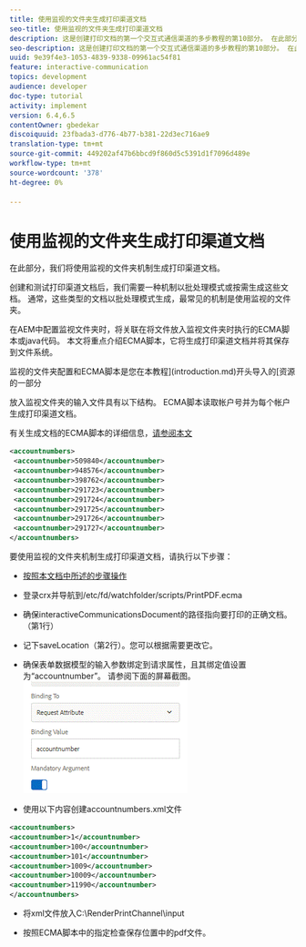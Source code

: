 ```yaml
---
title: 使用监视的文件夹生成打印渠道文档
seo-title: 使用监视的文件夹生成打印渠道文档
description: 这是创建打印文档的第一个交互式通信渠道的多步教程的第10部分。 在此部分，我们将使用监视的文件夹机制生成打印渠道文档。
seo-description: 这是创建打印文档的第一个交互式通信渠道的多步教程的第10部分。 在此部分，我们将使用监视的文件夹机制生成打印渠道文档。
uuid: 9e39f4e3-1053-4839-9338-09961ac54f81
feature: interactive-communication
topics: development
audience: developer
doc-type: tutorial
activity: implement
version: 6.4,6.5
contentOwner: gbedekar
discoiquuid: 23fbada3-d776-4b77-b381-22d3ec716ae9
translation-type: tm+mt
source-git-commit: 449202af47b6bbcd9f860d5c5391d1f7096d489e
workflow-type: tm+mt
source-wordcount: '378'
ht-degree: 0%

---
```



# 使用监视的文件夹生成打印渠道文档

在此部分，我们将使用监视的文件夹机制生成打印渠道文档。

创建和测试打印渠道文档后，我们需要一种机制以批处理模式或按需生成这些文档。 通常，这些类型的文档以批处理模式生成，最常见的机制是使用监视的文件夹。

在AEM中配置监视文件夹时，将关联在将文件放入监视文件夹时执行的ECMA脚本或java代码。 本文将重点介绍ECMA脚本，它将生成打印渠道文档并将其保存到文件系统。

监视的文件夹配置和ECMA脚本是您在本教程](introduction.md)开头导入的[资源的一部分

放入监视文件夹的输入文件具有以下结构。 ECMA脚本读取帐户号并为每个帐户生成打印渠道文档。

有关生成文档的ECMA脚本的详细信息，[请参阅本文](/help/forms/interactive-communications/generating-interactive-communications-print-document-using-api-tutorial-use.md)

```xml
<accountnumbers>
 <accountnumber>509840</accountnumber>
 <accountnumber>948576</accountnumber>
 <accountnumber>398762</accountnumber>
 <accountnumber>291723</accountnumber>
 <accountnumber>291724</accountnumber>
 <accountnumber>291725</accountnumber>
 <accountnumber>291726</accountnumber>
 <accountnumber>291727</accountnumber>
</accountnumbers>
```

要使用监视的文件夹机制生成打印渠道文档，请执行以下步骤：

* [按照本文档中所述的步骤操作](/help/forms/adaptive-forms/service-user-tutorial-develop.md)

* 登录crx并导航到/etc/fd/watchfolder/scripts/PrintPDF.ecma

* 确保interactiveCommunicationsDocument的路径指向要打印的正确文档。（第1行）
* 记下saveLocation（第2行）。您可以根据需要更改它。
* 确保表单数据模型的输入参数绑定到请求属性，且其绑定值设置为“accountnumber”。 请参阅下面的屏幕截图。
   ![请求](assets/requestattributeprintchannel.gif)

* 使用以下内容创建accountnumbers.xml文件

```xml
<accountnumbers>
<accountnumber>1</accountnumber>
<accountnumber>100</accountnumber>
<accountnumber>101</accountnumber>
<accountnumber>1009</accountnumber>
<accountnumber>10009</accountnumber>
<accountnumber>11990</accountnumber>
</accountnumbers>
```

* 将xml文件放入C:\RenderPrintChannel\input

* 按照ECMA脚本中的指定检查保存位置中的pdf文件。




